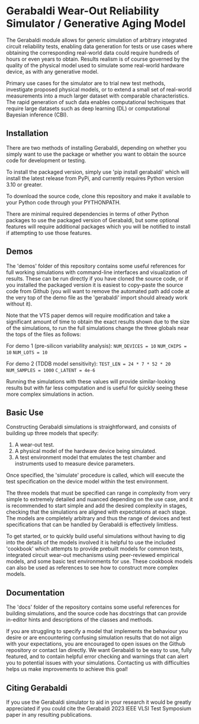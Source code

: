 # Gerabaldi Wear-Out Reliability Simulator / Generative Aging Model

The Gerabaldi module allows for generic simulation of arbitrary integrated circuit reliability tests, enabling data
generation for tests or use cases where obtaining the corresponding real-world data could require hundreds of hours or
even years to obtain. Results realism is of course governed by the quality of the physical model used to simulate some
real-world hardware device, as with any generative model.

Primary use cases for the simulator are to trial new test methods, investigate proposed physical models, or to extend
a small set of real-world measurements into a much larger dataset with comparable characteristics. The rapid generation
of such data enables computational techniques that require large datasets such as deep learning (DL) or computational
Bayesian inference (CBI).

## Installation

There are two methods of installing Gerabaldi, depending on whether you simply want to use the package or whether you
want to obtain the source code for development or testing.

To install the packaged version, simply use 'pip install gerabaldi' which will install the latest release from PyPi, and
currently requires Python version 3.10 or greater.

To download the source code, clone this repository and make it available to your Python code through your PYTHONPATH.

There are minimal required dependencies in terms of other Python packages to use the packaged version of Gerabaldi, but
some optional features will require additional packages which you will be notified to install if attempting to use those
features.

## Demos

The 'demos' folder of this repository contains some useful references for full working simulations with command-line
interfaces and visualization of results. These can be run directly if you have cloned the source code, or if you
installed the packaged version it is easiest to copy-paste the source code from Github (you will want to remove the
automated path add code at the very top of the demo file as the 'gerabaldi' import should already work without it).

Note that the VTS paper demos will require modification and take a significant amount of time to obtain the exact
results shown due to the size of the simulations, to run the full simulations change the three globals near the tops of
the files as follows:

For demo 1 (pre-silicon variability analysis):
`NUM_DEVICES = 10`
`NUM_CHIPS = 10`
`NUM_LOTS = 10`

For demo 2 (TDDB model sensitivity):
`TEST_LEN = 24 * 7 * 52 * 20`
`NUM_SAMPLES = 1000`
`C_LATENT = 4e-6`

Running the simulations with these values will provide similar-looking results but with far less computation and is
useful for quickly seeing these more complex simulations in action.


## Basic Use

Constructing Gerabaldi simulations is straightforward, and consists of building up three models that specify:
1. A wear-out test.
2. A physical model of the hardware device being simulated.
3. A test environment model that emulates the test chamber and instruments used to measure device parameters.

Once specified, the 'simulate' procedure is called, which will execute the test specification on the device model within
the test environment.

The three models that must be specified can range in complexity from very simple to extremely detailed and nuanced
depending on the use case, and it is recommended to start simple and add the desired complexity in stages, checking that
the simulations are aligned with expectations at each stage. The models are completely arbitrary and thus the range of
devices and test specifications that can be handled by Gerabaldi is effectively limitless.

To get started, or to quickly build useful simulations without having to dig into the details of the models involved it
is helpful to use the included 'cookbook' which attempts to provide prebuilt models for common tests, integrated circuit
wear-out mechanisms using peer-reviewed empirical models, and some basic test environments for use. These cookbook
models can also be used as references to see how to construct more complex models. 


## Documentation

The 'docs' folder of the repository contains some useful references for building simulations, and the source code has
docstrings that can provide in-editor hints and descriptions of the classes and methods.

If you are struggling to specify a model that implements the behaviour you desire or are encountering confusing
simulation results that do not align with your expectations, you are encouraged to open issues on the Github repository
or contact Ian directly. We want Gerabaldi to be easy to use, fully featured, and to contain helpful error checking and
warnings that can alert you to potential issues with your simulations. Contacting us with difficulties helps us make
improvements to achieve this goal!


## Citing Gerabaldi
If you use the Gerabaldi simulator to aid in your research it would be greatly appreciated if you could cite the
Gerabaldi 2023 IEEE VLSI Test Symposium paper in any resulting publications.
